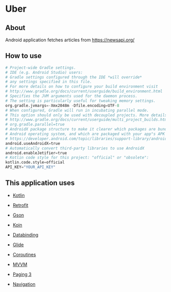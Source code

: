 # Uber 


## About
Android application fetches articles from https://newsapi.org/

## How to use

```python
# Project-wide Gradle settings.
# IDE (e.g. Android Studio) users:
# Gradle settings configured through the IDE *will override*
# any settings specified in this file.
# For more details on how to configure your build environment visit
# http://www.gradle.org/docs/current/userguide/build_environment.html
# Specifies the JVM arguments used for the daemon process.
# The setting is particularly useful for tweaking memory settings.
org.gradle.jvmargs=-Xmx2048m -Dfile.encoding=UTF-8
# When configured, Gradle will run in incubating parallel mode.
# This option should only be used with decoupled projects. More details, visit
# http://www.gradle.org/docs/current/userguide/multi_project_builds.html#sec:decoupled_projects
# org.gradle.parallel=true
# AndroidX package structure to make it clearer which packages are bundled with the
# Android operating system, and which are packaged with your app"s APK
# https://developer.android.com/topic/libraries/support-library/androidx-rn
android.useAndroidX=true
# Automatically convert third-party libraries to use AndroidX
android.enableJetifier=true
# Kotlin code style for this project: "official" or "obsolete":
kotlin.code.style=official
API_KEY="YOUR_API_KEY"
```

## This application uses
*  [Kotlin](https://kotlinlang.org/)

*  [Retrofit](https://square.github.io/retrofit/)

*  [Gson](https://github.com/google/gson)

*  [Koin](https://insert-koin.io/)

*  [Databinding](https://developer.android.com/topic/libraries/data-binding)

*  [Glide](https://github.com/bumptech/glide)

*  [Coroutines](https://developer.android.com/kotlin/coroutines)

*  [MVVM](https://developer.android.com/topic/libraries/architecture/viewmodel)

*  [Paging 3](https://developer.android.com/topic/libraries/architecture/paging/v3-overview)

*  [Navigation](https://developer.android.com/guide/navigation)
